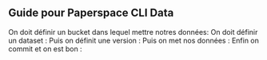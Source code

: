 ## Guide pour Paperspace CLI Data

On doit définir un bucket dans lequel mettre notres données: 
On doit définir un dataset :
Puis on définit une version :
Puis on met nos données :
Enfin on commit et on est bon :

